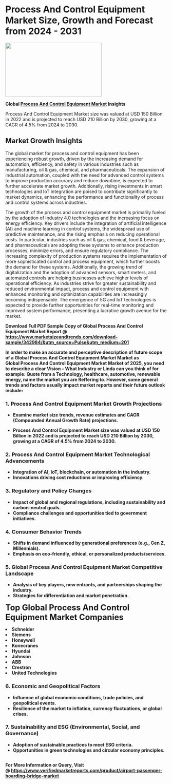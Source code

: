 <H1>Process And Control Equipment Market Size, Growth and Forecast from 2024 - 2031</H1><img class="aligncenter size-medium wp-image-584254" src="https://thirdeyenews.in/wp-content/uploads/2024/09/Global-Market-Research-300x168.jpeg" alt="" width="300" height="168" /><p><strong>Global&nbsp;<a href="https://www.marketsizeandtrends.com/download-sample/342984/&amp;utm_source=Pulse&amp;utm_medium=201">Process And Control Equipment Market</a> Insights</strong></p><p>Process And Control Equipment Market size was valued at USD 150 Billion in 2022 and is projected to reach USD 210 Billion by 2030, growing at a CAGR of 4.5% from 2024 to 2030.</p><p><h2>Market Growth Insights</h2> <p>The global market for process and control equipment has been experiencing robust growth, driven by the increasing demand for automation, efficiency, and safety in various industries such as manufacturing, oil & gas, chemical, and pharmaceuticals. The expansion of industrial automation, coupled with the need for advanced control systems to improve production accuracy and reduce downtime, is expected to further accelerate market growth. Additionally, rising investments in smart technologies and IoT integration are poised to contribute significantly to market dynamics, enhancing the performance and functionality of process and control systems across industries.</p> <p><strong></strong></p> <p>The growth of the process and control equipment market is primarily fueled by the adoption of Industry 4.0 technologies and the increasing focus on energy efficiency. Key drivers include the integration of artificial intelligence (AI) and machine learning in control systems, the widespread use of predictive maintenance, and the rising emphasis on reducing operational costs. In particular, industries such as oil & gas, chemical, food & beverage, and pharmaceuticals are adopting these systems to enhance production processes, minimize errors, and ensure regulatory compliance. The increasing complexity of production systems requires the implementation of more sophisticated control and process equipment, which further boosts the demand for these systems. Additionally, the growing trend of digitalization and the adoption of advanced sensors, smart meters, and automated controls are helping businesses achieve higher levels of operational efficiency. As industries strive for greater sustainability and reduced environmental impact, process and control equipment with enhanced monitoring and optimization capabilities are increasingly becoming indispensable. The emergence of 5G and IoT technologies is expected to provide further opportunities for real-time monitoring and improved system performance, presenting a lucrative growth avenue for the market.</p> <p><strong></p><p><span class=""><strong>Download Full PDF Sample Copy of Global Process And Control Equipment Market Report</strong> @ <a href="https://www.marketsizeandtrends.com/download-sample/342984/&amp;utm_source=Pulse&amp;utm_medium=201" target="_blank">https://www.marketsizeandtrends.com/download-sample/342984/&amp;utm_source=Pulse&amp;utm_medium=201</a></span></p><p>In order to make an accurate and perceptive description of future scope of a Global&nbsp;Process And Control Equipment Market Market as Global&nbsp;Process And Control Equipment Market Market of 2025, you need to describe a clear Vision &ndash; What Industry or Linda can you think of for example: Quote from a Technology, healthcare, automotive, renewable energy, name the market you are Reffering to. However, some general trends and factors usually impact market reports and their future outlook include:</p><h3>1.&nbsp;<strong>Process And Control Equipment Market Growth Projections</strong></h3><ul><li>Examine market size trends, revenue estimates and CAGR (Compounded Annual Growth Rate) projections.</li><li><p>Process And Control Equipment Market size was valued at USD 150 Billion in 2022 and is projected to reach USD 210 Billion by 2030, growing at a CAGR of 4.5% from 2024 to 2030.</p></li></ul><h3>2.&nbsp;<strong>Process And Control Equipment Market Technological Advancements</strong></h3><ul><li>Integration of AI, IoT, blockchain, or automation in the industry.</li><li>Innovations driving cost reductions or improving efficiency.</li></ul><h3>3.&nbsp;<strong>Regulatory and Policy Changes</strong></h3><ul><li>Impact of global and regional regulations, including sustainability and carbon-neutral goals.</li><li>Compliance challenges and opportunities tied to government initiatives.</li></ul><h3>4.&nbsp;<strong>Consumer Behavior Trends</strong></h3><ul><li>Shifts in demand influenced by generational preferences (e.g., Gen Z, Millennials).</li><li>Emphasis on eco-friendly, ethical, or personalized products/services.</li></ul><h3>5.&nbsp;<strong>Global Process And Control Equipment Market Competitive Landscape</strong></h3><ul><li>Analysis of key players, new entrants, and partnerships shaping the industry.</li><li>Strategies for differentiation and market penetration.</li></ul><p data-pm-slice="1 1 []"><span style="color: inherit; font-family: inherit; font-size: 25px;">Top Global Process And Control Equipment Market Companies</span></p><div class="" data-test-id=""><p><li>Schneider</li><li> Siemens</li><li> Honeywell</li><li> Konecranes</li><li> Hyundai</li><li> Johnson</li><li> ABB</li><li> Crestron</li><li> United Technologies</li></p></div><h3>6.&nbsp;<strong>Economic and Geopolitical Factors</strong></h3><ul><li>Influence of global economic conditions, trade policies, and geopolitical events.</li><li>Resilience of the market to inflation, currency fluctuations, or global crises.</li></ul><h3>7.&nbsp;<strong>Sustainability and ESG (Environmental, Social, and Governance)</strong></h3><ul><li>Adoption of sustainable practices to meet ESG criteria.</li><li>Opportunities in green technologies and circular economy principles.</li></ul><h2><strong style="font-size: 14px;">For More Information or Query, Visit @&nbsp;</strong><a style="background-color: #ffffff; font-size: 14px;" href="https://www.marketsizeandtrends.com/report/process-and-control-equipment-market/" target="_blank">https://www.verifiedmarketreports.com/product/airport-passenger-boarding-bridge-market</a></h2>
